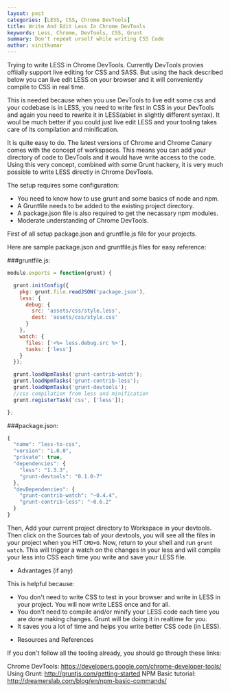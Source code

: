 ```yaml
---
layout: post
categories: [LESS, CSS, Chrome DevTools]
title: Write And Edit Less In Chrome DevTools
keywords: Less, Chrome, DevTools, CSS, Grunt
summary: Don't repeat urself while writing CSS Code
author: vinitkumar
---
```



Trying to write LESS in Chrome DevTools. Currently DevTools provies
offiially support live editing for CSS and SASS. But using the hack
described below you can live edit LESS on your browser and it will
conveniently compile to CSS in real time.

This is needed because when you use DevTools to live edit some css and
your codebase is in LESS, you need to write first in CSS in your
DevTools and again you need to rewrite it in LESS(abiet in slightly
different syntax). It woul be much better if you could just live edit
LESS and your tooling takes care of its compilation and minification.  

It is quite easy to do. The latest versions of Chrome and Chrome Canary
comes with the concept of workspaces. This means you can add your
directory of code to DevTools and it would have write access to the
code. Using this very concept, combined with some Grunt hackery, it is
very much possible to write LESS directly in Chrome DevTools.

The setup requires some configuration:

- You need to know how to use grunt and some basics of node and npm.
- A Gruntfile needs to be added to the existing project directory. 
- A package.json file is also required to get the necassary npm modules.
- Moderate understanding of Chrome DevTools.

First of all setup package.json and gruntfile.js file for your projects.

Here are sample package.json and gruntfile.js files for easy reference:

###gruntfile.js:

```js
module.exports = function(grunt) {

  grunt.initConfig({
    pkg: grunt.file.readJSON('package.json'),
    less: {
      debug: {
        src: 'assets/css/style.less',
        dest: 'assets/css/style.css'
      }
    },
    watch: {
      files: ['<%= less.debug.src %>'],
      tasks: ['less']
    }
  });

  grunt.loadNpmTasks('grunt-contrib-watch');
  grunt.loadNpmTasks('grunt-contrib-less');
  grunt.loadNpmTasks('grunt-devtools');
  //css compilation from less and minification
  grunt.registerTask('css', ['less']);

};

```
###package.json:

```js
{
  "name": "less-to-css",
  "version": "1.0.0",
  "private": true,
  "dependencies": {
    "less": "1.3.3",
    "grunt-devtools": "0.1.0-7"
  },
  "devDependencies": {
    "grunt-contrib-watch": "~0.4.4",
    "grunt-contrib-less": "~0.6.2"
  }
}

```
Then, Add your current project directory to Workspace in your devtools.
Then click on the Sources tab of your devtools, you will see all the
files in your project when you HIT `CMD+O`. Now, return to your shell
and run `grunt watch`. This will trigger a watch on the changes in your
less and will compile your less into CSS each time you write and save
your LESS file.

* Advantages (if any)

This is helpful because:

- You don't need to write CSS to test in your browser and write in LESS
  in your project. You will now write LESS once and for all. 
- You don't need to compile and/or minify your LESS code each time you
  are done making changes. Grunt will be doing it in realtime for you.
- It saves you a lot of time and helps you write better CSS code (in
  LESS).

* Resources and References

If you don't follow all the tooling already, you should go through these
links:

Chrome DevTools: https://developers.google.com/chrome-developer-tools/
Using Grunt: http://gruntjs.com/getting-started
NPM Basic tutorial: http://dreamerslab.com/blog/en/npm-basic-commands/


